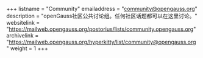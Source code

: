 +++
listname = "Community"
emailaddress = "community@opengauss.org"
description = "openGauss社区公共讨论组。任何社区话题都可以在这里讨论。"
websitelink = "https://mailweb.opengauss.org/postorius/lists/community.opengauss.org"
archivelink = "https://mailweb.opengauss.org/hyperkitty/list/community@opengauss.org"
weight =  1
+++